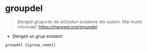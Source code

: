 # groupdel

> Ștergeți grupurile de utilizatori existente din sistem.
> Mai multe informații: <https://manned.org/groupdel>.

- Ștergeți un grup existent:

`groupdel {{group_name}}`
